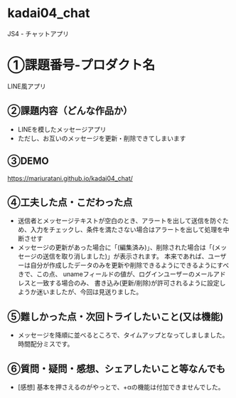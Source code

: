 # kadai04_chat
JS4 - チャットアプリ
# ①課題番号-プロダクト名
LINE風アプリ

## ②課題内容（どんな作品か）
- LINEを模したメッセージアプリ
- ただし、お互いのメッセージを更新・削除できてしまいます

## ③DEMO
https://mariuratani.github.io/kadai04_chat/

## ④工夫した点・こだわった点
- 送信者とメッセージテキストが空白のとき、アラートを出して送信を防ぐため、入力をチェックし、条件を満たさない場合はアラートを出して処理を中断させす
- メッセージの更新があった場合に「(編集済み)」、削除された場合は「(メッセージの送信を取り消しました)」が表示されます。
本来であれば、ユーザーは自分が作成したデータのみを更新や削除できるようにできるようにすべきで、この点、
unameフィールドの値が、ログインユーザーのメールアドレスと一致する場合のみ、
書き込み(更新/削除)が許可されるように設定しようか迷いましたが、今回は見送りました。


## ⑤難しかった点・次回トライしたいこと(又は機能)
- メッセージを降順に並べるところで、タイムアップとなってしましました。時間配分ミスです。

## ⑥質問・疑問・感想、シェアしたいこと等なんでも
- [感想] 基本を押さえるのがやっとで、+αの機能は付加できませんでした。
